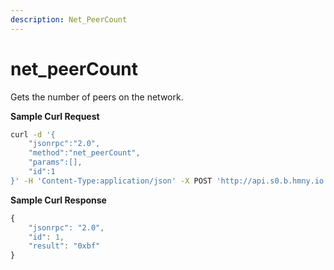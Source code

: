 ```yaml
---
description: Net_PeerCount
---
```


# net\_peerCount

Gets the number of peers on the network.

**Sample Curl Request**

```bash
curl -d '{
    "jsonrpc":"2.0",
    "method":"net_peerCount",
    "params":[],
    "id":1
}' -H 'Content-Type:application/json' -X POST 'http://api.s0.b.hmny.io'
```

**Sample Curl Response**

```javascript
{
    "jsonrpc": "2.0",
    "id": 1,
    "result": "0xbf"
}
```
